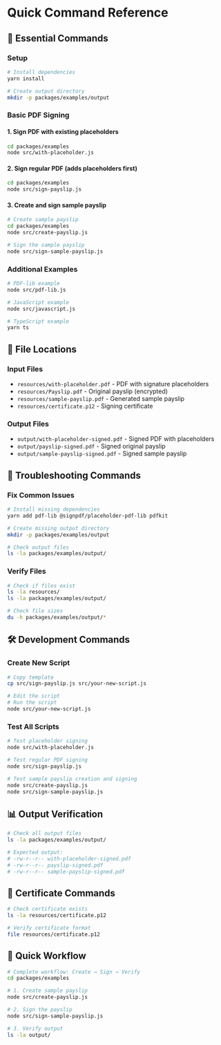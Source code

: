 # Quick Command Reference

## 🚀 Essential Commands

### Setup
```bash
# Install dependencies
yarn install

# Create output directory
mkdir -p packages/examples/output
```

### Basic PDF Signing

#### 1. Sign PDF with existing placeholders
```bash
cd packages/examples
node src/with-placeholder.js
```

#### 2. Sign regular PDF (adds placeholders first)
```bash
cd packages/examples
node src/sign-payslip.js
```

#### 3. Create and sign sample payslip
```bash
# Create sample payslip
cd packages/examples
node src/create-payslip.js

# Sign the sample payslip
node src/sign-sample-payslip.js
```

### Additional Examples
```bash
# PDF-lib example
node src/pdf-lib.js

# JavaScript example
node src/javascript.js

# TypeScript example
yarn ts
```

## 📁 File Locations

### Input Files
- `resources/with-placeholder.pdf` - PDF with signature placeholders
- `resources/Payslip.pdf` - Original payslip (encrypted)
- `resources/sample-payslip.pdf` - Generated sample payslip
- `resources/certificate.p12` - Signing certificate

### Output Files
- `output/with-placeholder-signed.pdf` - Signed PDF with placeholders
- `output/payslip-signed.pdf` - Signed original payslip
- `output/sample-payslip-signed.pdf` - Signed sample payslip

## 🔧 Troubleshooting Commands

### Fix Common Issues
```bash
# Install missing dependencies
yarn add pdf-lib @signpdf/placeholder-pdf-lib pdfkit

# Create missing output directory
mkdir -p packages/examples/output

# Check output files
ls -la packages/examples/output/
```

### Verify Files
```bash
# Check if files exist
ls -la resources/
ls -la packages/examples/output/

# Check file sizes
du -h packages/examples/output/*
```

## 🛠️ Development Commands

### Create New Script
```bash
# Copy template
cp src/sign-payslip.js src/your-new-script.js

# Edit the script
# Run the script
node src/your-new-script.js
```

### Test All Scripts
```bash
# Test placeholder signing
node src/with-placeholder.js

# Test regular PDF signing
node src/sign-payslip.js

# Test sample payslip creation and signing
node src/create-payslip.js
node src/sign-sample-payslip.js
```

## 📊 Output Verification

```bash
# Check all output files
ls -la packages/examples/output/

# Expected output:
# -rw-r--r-- with-placeholder-signed.pdf
# -rw-r--r-- payslip-signed.pdf  
# -rw-r--r-- sample-payslip-signed.pdf
```

## 🔐 Certificate Commands

```bash
# Check certificate exists
ls -la resources/certificate.p12

# Verify certificate format
file resources/certificate.p12
```

## 📝 Quick Workflow

```bash
# Complete workflow: Create → Sign → Verify
cd packages/examples

# 1. Create sample payslip
node src/create-payslip.js

# 2. Sign the payslip
node src/sign-sample-payslip.js

# 3. Verify output
ls -la output/
```

